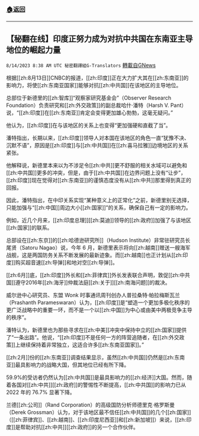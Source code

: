 ###  [:house:返回](README.md)
---


## 【秘翻在线】印度正努力成为对抗中共国在东南亚主导地位的崛起力量
`8/14/2023 8:38 AM UTC 秘密翻譯組G-Translators` [轉載自GNews](https://gnews.org/articles/1551486)

根据[[zh:8月13日]]CNBC的报道，[[zh:印度]]正在大力扩大其在[[zh:东南亚]]的影响力，将使[[zh:东南亚国家]]能够对抗[[zh:中共国]]在该地区的主导地位。

总部位于新德里的[[zh:智库]]“观察家研究基金会”（Observer Research Foundation）负责研究和[[zh:外交政策]]的副总裁哈什·潘特（Harsh V. Pant）说，“[[zh:印度]]在[[zh:东南亚]]肯定会变得更加雄心勃勃，这毫无疑问。”

他认为，[[zh:印度]]在与该地区的关系上也变得“更加强硬和直截了当”。

潘特指出，长期以来，[[zh:印度]]领导人对本国在该地区的角色一直“犹豫不决、沉默不语”，原因是[[zh:印度]]与[[zh:中共国]]在[[zh:喜马拉雅]]边境地区的关系紧张。

他解释说，新德里本来以为不涉足令[[zh:中共]]更不舒服的相关水域可以避免和[[zh:中共国]]更多的冲突，但是，由于[[zh:中共国]]在边界问题上没有“让步”，[[zh:印度]]现在觉得对[[zh:东南亚]]的谨慎态度没有从[[zh:中共]]那里得到真正的回报。

因此，潘特指出，在中印关系实现“某种意义上的正常化”之前，新德里别无选择，只能加强与“[[zh:中国]]周边大小[[zh:国家]]”的关系，确保自己有一定的影响力。

例如，近几个月来，[[zh:印度总理]][[zh:莫迪]]领导的[[zh:政府]]加强了与该地区[[zh:国家]]的联系。

总部设在[[zh:东京]]的[[zh:哈德逊研究所]]（Hudson Institute）非常驻研究员长尾贤（Satoru Nagao）说，今年 6 月，新德里表示将向[[zh:越南]]赠送一艘海军战舰，这是两国防务关系不断发展的最新迹象。而[[zh:越南]]也正计划从[[zh:印度]]购买超音速[[zh:导弹]]和地对空[[zh:导弹]]。

[[zh:6月]]底，[[zh:印度]]外长和[[zh:菲律宾]]外长发表联合声明，敦促[[zh:中共国]]遵守2016年[[zh:海牙]]仲裁法庭[[zh:关于]][[zh:南海问题]]的裁决。

威尔逊中心研究员、东盟 Wonk 时事通讯周刊创办人普拉桑特·帕拉梅斯瓦兰（Prashanth Parameswaran）认为，[[zh:印度]]是“塑造一个更加多极化秩序的更广泛战略中的重要一环，而不是一个以[[zh:中国]]为中心或由美中两极竞争主导的秩序”。

潘特认为，新德里也为那些寻求在[[zh:中美]]冲突中保持中立的[[zh:国家]]提供了“一条出路”。他说，“[[zh:印度]]不是任何一方的阵营追随者，在[[zh:外交政策]]上继续保持着非常独立，这适合许多[[zh:东南亚国家]]。”

[[zh:2月]]份的[[zh:东南亚]]调查结果显示，虽然[[zh:中共国]]仍然是[[zh:东南亚]]最具影响力的战略大国，但其地位已经有所下降。

59.9%的受访者仍然认为[[zh:中共国]]是最具影响力的[[zh:经济]]大国。然而，随着各国对[[zh:中共]][[zh:政府]]的警惕性不断提高，[[zh:中共国]]的影响力已从 2022 年的 76.7% 显著下降。

兰德[[zh:公司]]（Rand Corporation）的高级国防分析师德里克·格罗斯曼（Derek Grossman）认为，对于该地区最不信任[[zh:中共国]]的几个[[zh:国家]]（[[zh:菲律宾]]、[[zh:越南]]、[[zh:印度尼西亚]]和[[zh:新加坡]]）来说，[[zh:印度]]是帮助对抗[[zh:中共]][[zh:政府]]的另一个合作伙伴。
